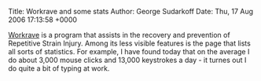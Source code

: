 Title: Workrave and some stats
Author: George Sudarkoff
Date: Thu, 17 Aug 2006 17:13:58 +0000

[Workrave](http://www.workrave.org/) is a program that assists in the
recovery and prevention of Repetitive Strain Injury. Among its less
visible features is the page that lists all sorts of statistics. For
example, I have found today that on the average I do about 3,000 mouse
clicks and 13,000 keystrokes a day - it turnes out I do quite a bit of
typing at work.
